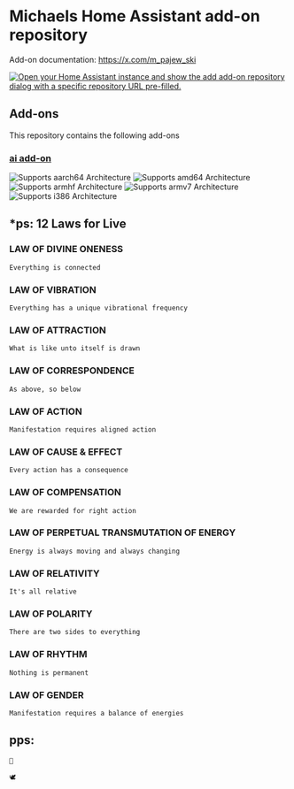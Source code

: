 # Michaels Home Assistant add-on repository

Add-on documentation: https://x.com/m_pajew_ski

[![Open your Home Assistant instance and show the add add-on repository dialog with a specific repository URL pre-filled.](https://my.home-assistant.io/badges/supervisor_add_addon_repository.svg)](https://my.home-assistant.io/redirect/supervisor_add_addon_repository/?repository_url=https%3A%2F%2Fgithub.com%2Fpajew-ski%2Fhome-assistant-addons)

## Add-ons

This repository contains the following add-ons

### [ai add-on](./ai)

![Supports aarch64 Architecture][aarch64-shield]
![Supports amd64 Architecture][amd64-shield]
![Supports armhf Architecture][armhf-shield]
![Supports armv7 Architecture][armv7-shield]
![Supports i386 Architecture][i386-shield]

## \*ps: 12 Laws for Live

### LAW OF DIVINE ONENESS

    Everything is connected

### LAW OF VIBRATION

    Everything has a unique vibrational frequency

### LAW OF ATTRACTION

    What is like unto itself is drawn

### LAW OF CORRESPONDENCE

    As above, so below

### LAW OF ACTION

    Manifestation requires aligned action

### LAW OF CAUSE & EFFECT

    Every action has a consequence

### LAW OF COMPENSATION

    We are rewarded for right action

### LAW OF PERPETUAL TRANSMUTATION OF ENERGY

    Energy is always moving and always changing

### LAW OF RELATIVITY

    It's all relative

### LAW OF POLARITY

    There are two sides to everything

### LAW OF RHYTHM

    Nothing is permanent

### LAW OF GENDER

    Manifestation requires a balance of energies

## pps:

    🖖

    🕊️

<!--

Notes to developers after forking or using the github template feature:
- While developing comment out the 'image' key from 'ai/config.yaml' to make the supervisor build the addon
  - Remember to put this back when pushing up your changes.
- When you merge to the 'main' branch of your repository a new build will be triggered.
  - Make sure you adjust the 'version' key in 'ai/config.yaml' when you do that.
  - Make sure you update 'ai/CHANGELOG.md' when you do that.
  - The first time this runs you might need to adjust the image configuration on github container registry to make it public
  - You may also need to adjust the github Actions configuration (Settings > Actions > General > Workflow > Read & Write)
- Adjust the 'image' key in 'ai/config.yaml' so it points to your username instead of 'home-assistant'.
  - This is where the build images will be published to.
- Rename the ai directory.
  - The 'slug' key in 'ai/config.yaml' should match the directory name.
- Adjust all keys/url's that points to 'home-assistant' to now point to your user/fork.
- Share your repository on the forums https://community.home-assistant.io/c/projects/9
- Do awesome stuff!
 -->

[aarch64-shield]: https://img.shields.io/badge/aarch64-yes-green.svg
[amd64-shield]: https://img.shields.io/badge/amd64-yes-green.svg
[armhf-shield]: https://img.shields.io/badge/armhf-yes-green.svg
[armv7-shield]: https://img.shields.io/badge/armv7-yes-green.svg
[i386-shield]: https://img.shields.io/badge/i386-yes-green.svg

